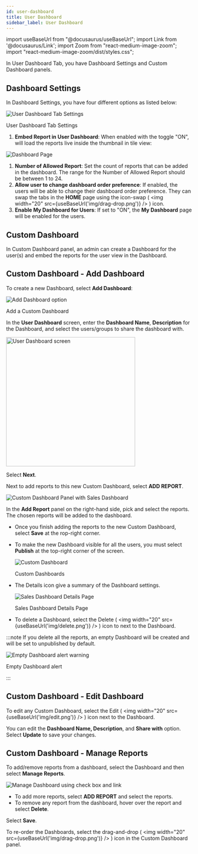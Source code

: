 ```yaml
---
id: user-dashboard 
title: User Dashboard
sidebar_label: User Dashboard
---
```


import useBaseUrl from "@docusaurus/useBaseUrl";
import Link from '@docusaurus/Link';
import Zoom from "react-medium-image-zoom";
import "react-medium-image-zoom/dist/styles.css";

In User Dashboard Tab, you have Dashboard Settings and Custom Dashboard
panels.

## Dashboard Settings

In Dashboard Settings, you have four different options as listed below:

  <div class="center">
    <Zoom>
      <img alt="User Dashboard Tab Settings" src={useBaseUrl('doc-images/admin-guide/admin-functions/settings/gen1.png')}/>
    </Zoom>
    <p>User Dashboard Tab Settings</p>
  </div>

1. **Embed Report in User Dashboard**: When enabled with the toggle "ON", will load the reports live inside the thumbnail in tile view:

  <div class="center">
    <Zoom>
      <img alt="Dashboard Page" src={useBaseUrl('doc-images/admin-guide/admin-functions/settings/gen2.png')}/>
    </Zoom>
  </div>

1. **Number of Allowed Report**: Set the count of reports that can be added in the dashboard. The range for the Number of Allowed Report should be between 1 to 24.
1. **Allow user to change dashboard order preference**: If enabled, the users will be able to change their dashboard order preference. They can swap the tabs in the **HOME** page using the icon-swap ( <img width="20" src={useBaseUrl('img/drag-drop.png')} /> ) icon.
1. **Enable My Dashboard for Users**: If set to "ON", the **My Dashboard** page will be enabled for the users.

## Custom Dashboard

In Custom Dashboard panel, an admin can create a Dashboard for the user(s) and embed the reports for the user view in the Dashboard.

## Custom Dashboard - Add Dashboard

To create a new Dashboard, select **Add Dashboard**:

  <div class="center">
    <Zoom>
      <img alt="Add Dashboard option" src={useBaseUrl('doc-images/admin-guide/admin-functions/settings/ud5.png')} />
    </Zoom>
    <p>Add a Custom Dashboard</p>
  </div>

In the **User Dashboard** screen, enter the **Dashboard Name**, **Description** for the Dashboard, and select the users/groups to share the dashboard with.

  <div class="center">
    <Zoom>
      <img alt="User Dashboard screen" src={useBaseUrl('doc-images/admin-guide/admin-functions/settings/ud6.png')} width="350" />
    </Zoom>
  </div>

Select **Next**.

Next to add reports to this new Custom Dashboard, select **ADD REPORT**.

  <div class="center">
    <Zoom>
      <img alt="Custom Dashboard Panel with Sales Dashboard" src={useBaseUrl('doc-images/admin-guide/settings/custom-dashboard-add-report.png')}/>
    </Zoom>
  </div>

In the **Add Report** panel on the right-hand side, pick and select the reports.
The chosen reports will be added to the dashboard.

* Once you finish adding the reports to the new Custom Dashboard, select **Save** at the rop-right corner.
* To make the new Dashboard visible for all the users, you must select **Publish** at the top-right corner of the screen.

  <div class="center">
    <Zoom>
      <img alt="Custom Dashboard" src={useBaseUrl('doc-images/admin-guide/settings/custom-dash.png')}/>
    </Zoom>
    <p>Custom Dashboards</p>
  </div>

* The Details icon give a summary of the Dashboard settings.

  <div class="center">
    <Zoom>
      <img alt="Sales Dashboard Details Page" src={useBaseUrl('doc-images/admin-guide/admin-functions/settings/ud12.png')}/>
    </Zoom>
    <p>Sales Dashboard Details Page</p>
  </div>

* To delete a Dashboard, select the Delete ( <img width="20" src={useBaseUrl('img/delete.png')} /> ) icon to next to the Dashboard.

:::note
If you delete all the reports, an empty Dashboard will be created and will be set to unpublished by default.
  <div class="center">
    <Zoom>
      <img alt="Empty Dashboard alert warning" src={useBaseUrl('doc-images/admin-guide/settings/delete-all.png')}/>
    </Zoom>
    <p>Empty Dashboard alert</p>
  </div>
:::

## Custom Dashboard - Edit Dashboard

To edit any Custom Dashboard, select the Edit ( <img width="20" src={useBaseUrl('img/edit.png')} /> ) icon next to the Dashboard.

You can edit the **Dashboard Name, Description**, and **Share with** option.
Select **Update** to save your changes.

## Custom Dashboard - Manage Reports

To add/remove reports from a dashboard, select the Dashboard and then select **Manage Reports**.

  <div class="center">
    <Zoom>
      <img alt="Manage Dashboard using check box and link" src={useBaseUrl('doc-images/admin-guide/admin-functions/settings/mg.png')}/>
    </Zoom>
  </div>

* To add more reports, select **ADD REPORT** and select the reports.
* To remove any report from the dashboard, hover over the report and select **Delete**.

Select **Save**.

To re-order the Dashboards, select the drag-and-drop ( <img width="20" src={useBaseUrl('img/drag-drop.png')} /> ) icon in the Custom Dashboard panel.
